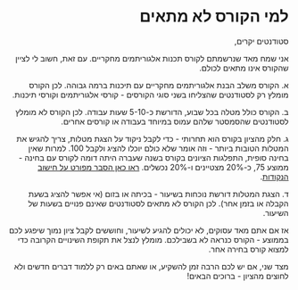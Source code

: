 <div dir='rtl' lang='he'>

למי הקורס לא מתאים
==================

סטודנטים יקרים,

אני שמח מאד שנרשמתם לקורס תכנות אלגוריתמים מחקריים.
עם זאת, חשוב לי לציין שהקורס אינו מתאים לכולם.

א. הקורס משלב הבנת אלגוריתמים מחקריים עם תיכנות ברמה גבוהה. 
לכן הקורס מומלץ רק לסטודנטים שהצליחו בשני סוגי הקורסים - קורסי אלגוריתמים וקורסי תיכנות.

ב. הקורס כולל מטלה בכל שבוע, הדורשת כ-5-10 שעות עבודה.
לכן הקורס לא מומלץ לסטודנטים שהסמסטר שלהם עמוס במיוחד בעבודה או קורסים אחרים.

ג. חלק מהציון בקורס הוא תחרותי - כדי לקבל ניקוד על הצגת מטלות, 
צריך להגיש את המטלות הטובות ביותר - וזה אומר שלא כולם יוכלו להציג ולקבל 100.
למרות שאין בחינה סופית, התפלגות הציונים בקורס בשנה שעברה היתה דומה לקורס עם בחינה - ממוצע 75, כ-20% מצטיינים ו-20% נכשלים.
[ראו כאן הסבר מפורט על חישוב הנקודות](grade-rules.md).

ד. הצגת המטלות דורשת נוכחות בשיעור - בכיתה או בזום (אי אפשר להציג בשעת הקבלה או בזמן אחר).
לכן הקורס לא מתאים לסטודנטים שאינם פנויים בשעות של השיעור.

אז אם אתם מאד עסוקים, לא יכולים להגיע לשיעור, וחוששים לקבל ציון נמוך שיפגע לכם בממוצע - הקורס כנראה לא בשבילכם. מומלץ לנצל את תקופת השינויים הקרובה כדי למצוא קורס בחירה אחר.

מצד שני, אם יש לכם הרבה זמן להשקיע, או שאתם באים רק ללמוד דברים חדשים ולא לחוצים מהציון - ברוכים הבאים!
</div>
